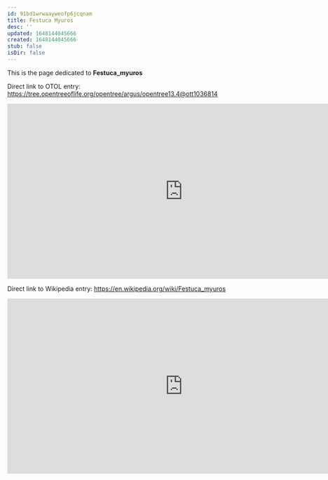 ```yaml
---
id: 91bd1wrwaayweofp6jcqnam
title: Festuca Myuros
desc: ''
updated: 1648144045666
created: 1648144045666
stub: false
isDir: false
---
```

This is the page dedicated to **Festuca_myuros**


Direct link to OTOL entry: https://tree.opentreeoflife.org/opentree/argus/opentree13.4@ott1036814



<html>
    <body>
    <iframe src="https://tree.opentreeoflife.org/opentree/argus/opentree13.4@ott1036814"
    width="800" height="400" frameborder="0" allowfullscreen> </iframe>
    </body>
</html>
    


Direct link to Wikipedia entry: https://en.wikipedia.org/wiki/Festuca_myuros



<html>
    <body>
    <iframe src="https://en.wikipedia.org/wiki/Festuca_myuros"
    width="800" height="400" frameborder="0" allowfullscreen> </iframe>
    </body>
</html>
    
